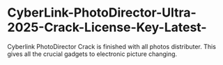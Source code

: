 # CyberLink-PhotoDirector-Ultra-2025-Crack-License-Key-Latest-
Cyberlink PhotoDirector Crack is finished with all photos distributer. This gives all the crucial gadgets to electronic picture changing. 
